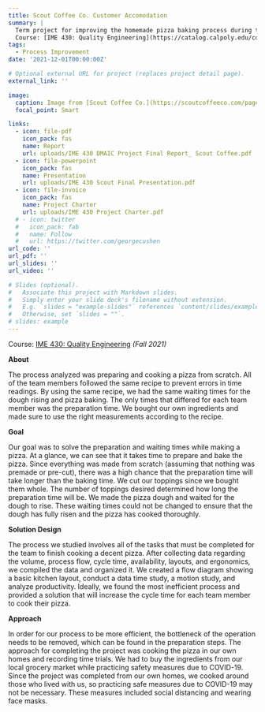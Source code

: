 ```yaml
---
title: Scout Coffee Co. Customer Accomodation
summary: |
  Term project for improving the homemade pizza baking process during the COVID-19 pandemic. 
  Course: [IME 430: Quality Engineering](https://catalog.calpoly.edu/coursesaz/ime/#:~:text=IME%C2%A0430.%20Quality%20Engineering)
tags:
  - Process Improvement
date: '2021-12-01T00:00:00Z'

# Optional external URL for project (replaces project detail page).
external_link: ''

image:
  caption: Image from [Scout Coffee Co.](https://scoutcoffeeco.com/pages/foothill)
  focal_point: Smart

links:
  - icon: file-pdf
    icon_pack: fas
    name: Report
    url: uploads/IME 430 DMAIC Project Final Report_ Scout Coffee.pdf
  - icon: file-powerpoint
    icon_pack: fas
    name: Presentation
    url: uploads/IME 430 Scout Final Presentation.pdf
  - icon: file-invoice
    icon_pack: fas
    name: Project Charter
    url: uploads/IME 430 Project Charter.pdf
  # - icon: twitter
  #   icon_pack: fab
  #   name: Follow
  #   url: https://twitter.com/georgecushen
url_code: ''
url_pdf: ''
url_slides: ''
url_video: ''

# Slides (optional).
#   Associate this project with Markdown slides.
#   Simply enter your slide deck's filename without extension.
#   E.g. `slides = "example-slides"` references `content/slides/example-slides.md`.
#   Otherwise, set `slides = ""`.
# slides: example
---
```


Course: [IME 430: Quality Engineering](https://catalog.calpoly.edu/coursesaz/ime/#:~:text=IME%C2%A0430.%20Quality%20Engineering) *(Fall 2021)*

**About**

The process analyzed was preparing and cooking a pizza from scratch. All of the team
members followed the same recipe to prevent errors in time readings. By using
the same recipe, we had the same waiting times for the dough rising and pizza baking. The
only times that differed for each team member was the preparation time. We bought our own ingredients and made sure to use the right measurements according to the recipe.

**Goal**

Our goal was to solve the preparation and waiting times while making a pizza. At a glance, we
can see that it takes time to prepare and bake the pizza. Since everything was made from scratch (assuming that nothing was premade or pre-cut), there was a high chance that the
preparation time will take longer than the baking time. We cut our toppings since we
bought them whole. The number of toppings desired determined how long the
preparation time will be. We made the pizza dough and waited for the dough to rise. These waiting times could not be changed to ensure that the dough has fully risen and the pizza has cooked thoroughly.

**Solution Design**

The process we studied involves all of the tasks that must be completed for the team to
finish cooking a decent pizza. After collecting data regarding the volume, process flow, cycle
time, availability, layouts, and ergonomics, we compiled the data and organized it. We created a flow diagram showing a basic kitchen layout, conduct a data time study, a motion
study, and analyze productivity. Ideally, we found the most inefficient process and provided a solution that will increase the cycle time for each team member to cook their pizza.

**Approach**

In order for our process to be more efficient, the bottleneck of the operation needs to be removed,
which can be found in the preparation steps. The approach for completing the project was cooking the pizza in our own homes and recording time trials. We had to buy the ingredients from our local grocery market while practicing safety measures due to COVID-19. Since the project was completed from our own homes, we cooked around those who lived with us, so practicing safe measures due to COVID-19 may not be necessary. These measures included social distancing and wearing face masks. 

